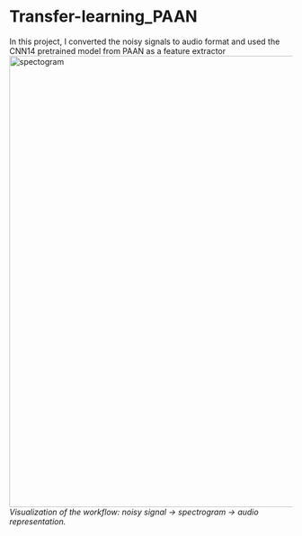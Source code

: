 # Transfer-learning_PAAN
In this project, I converted the noisy signals to audio format and used the CNN14 pretrained model from PAAN as a feature extractor
<img width="803" alt="spectogram" src="https://github.com/user-attachments/assets/f7e0c061-aa50-4491-a5b0-206dd35cd856" />
*Visualization of the workflow: noisy signal → spectrogram → audio representation.*
